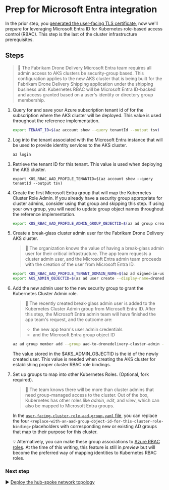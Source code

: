 # Prep for Microsoft Entra integration

In the prior step, you [generated the user-facing TLS certificate](./02-ca-certificates.md), now we'll prepare for leveraging Microsoft Entra ID for Kubernetes role-based access control (RBAC). This step is the last of the cluster infrastructure prerequisites.

## Steps

> :book: The Fabrikam Drone Delivery Microsoft Entra team requires all admin access to AKS clusters be security-group based. This configuration applies to the new AKS cluster that is being built for the Fabrikam Drone Delivery Shipping application under the shipping business unit. Kubernetes RBAC will be Microsoft Entra ID-backed and access granted based on a user's identity or directory group membership.

1. Query for and save your Azure subscription tenant id of for the subscription where the AKS cluster will be deployed. This value is used throughout the reference implementation.

   ```bash
   export TENANT_ID=$(az account show --query tenantId --output tsv)
   ```

1. Log into the tenant associated with the Microsoft Entra instance that will be used to provide identity services to the AKS cluster.
   ```bash
   az login
   ```

2. Retrieve the tenant ID for this tenant. This value is used when deploying the AKS cluster.

   ```
   export K8S_RBAC_AAD_PROFILE_TENANTID=$(az account show --query tenantId --output tsv)
   ```

1. Create the first Microsoft Entra group that will map the Kubernetes Cluster Role Admin. If you already have a security group appropriate for cluster admins, consider using that group and skipping this step. If using your own group, you will need to update group object names throughout the reference implementation.

   ```bash
   export K8S_RBAC_AAD_PROFILE_ADMIN_GROUP_OBJECTID=$(az ad group create --display-name aad-to-dronedelivery-cluster-admin --mail-nickname aad-to-dronedelivery-cluster-admin --query id -o tsv)
   ```

1. Create a break-glass cluster admin user for the Fabrikam Drone Delivery AKS cluster.

   > :book: The organization knows the value of having a break-glass admin user for their critical infrastructure. The app team requests a cluster admin user, and the Microsoft Entra admin team proceeds with the creation of the user from Microsoft Entra ID.

   ```bash
   export K8S_RBAC_AAD_PROFILE_TENANT_DOMAIN_NAME=$(az ad signed-in-user show --query 'userPrincipalName' -o tsv | cut -d '@' -f 2 | sed 's/\"//')
   export AKS_ADMIN_OBJECTID=$(az ad user create --display-name=dronedelivery-admin --user-principal-name dronedelivery-admin@${K8S_RBAC_AAD_PROFILE_TENANT_DOMAIN_NAME} --force-change-password-next-sign-in --password ChangeMeDroneDeliveryAdminChangeMe! --query id -o tsv)
   ```

1. Add the new admin user to the new security group to grant the Kubernetes Cluster Admin role.

   > :book: The recently created break-glass admin user is added to the Kubernetes Cluster Admin group from Microsoft Entra ID. After this step, the Microsoft Entra admin team will have finished the app team's request, and the outcome are:
   >
   > * the new app team's user admin credentials
   > * and the Microsoft Entra group object ID
   >

   ```bash
   az ad group member add --group aad-to-dronedelivery-cluster-admin --member-id $AKS_ADMIN_OBJECTID
   ```

   The value stored in the $AKS_ADMIN_OBJECTID is the id of the newly created user. This value is needed when creating the AKS cluster for establishing proper cluster RBAC role bindings.

1. Set up groups to map into other Kubernetes Roles. (Optional, fork required).

   > :book: The team knows there will be more than cluster admins that need group-managed access to the cluster.  Out of the box, Kubernetes has other roles like _admin_, _edit_, and _view_, which can also be mapped to Microsoft Entra groups.

   In the [`user-facing-cluster-role-aad-group.yaml` file](./cluster-baseline-settings/user-facing-cluster-role-aad-group.yaml), you can replace the four `<replace-with-an-aad-group-object-id-for-this-cluster-role-binding>` placeholders with corresponding new or existing AD groups that map to their purpose for this cluster.

   :bulb: Alternatively, you can make these group associations to [Azure RBAC roles](https://docs.microsoft.com/azure/aks/manage-azure-rbac). At the time of this writing, this feature is still in _preview_ but will become the preferred way of mapping identities to Kubernetes RBAC roles.

### Next step

:arrow_forward: [Deploy the hub-spoke network topology](./04-networking.md)
